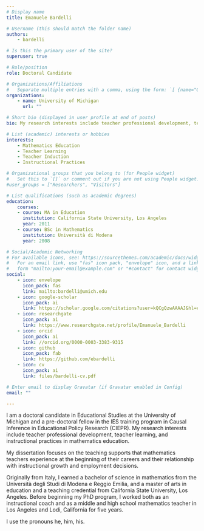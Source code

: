 ```yaml
---
# Display name
title: Emanuele Bardelli

# Username (this should match the folder name)
authors:
    - bardelli

# Is this the primary user of the site?
superuser: true

# Role/position
role: Doctoral Candidate

# Organizations/Affiliations
#   Separate multiple entries with a comma, using the form: `[ {name="Org1", url=""}, {name="Org2", url=""} ]`.
organizations:
    - name: University of Michigan
      url: ""

# Short bio (displayed in user profile at end of posts)
bio: My research interests include teacher professional development, teacher learning, and instructional practices in mathematics education.

# List (academic) interests or hobbies
interests:
    - Mathematics Education
    - Teacher Learning
    - Teacher Induction
    - Instructional Practices

# Organizational groups that you belong to (for People widget)
#   Set this to `[]` or comment out if you are not using People widget.
#user_groups = ["Researchers", "Visitors"]

# List qualifications (such as academic degrees)
education:
    courses:
    - course: MA in Education
      institution: California State University, Los Angeles
      year: 2011
    - course: BSc in Mathematics
      institution: Università di Modena
      year: 2008

# Social/Academic Networking
# For available icons, see: https://sourcethemes.com/academic/docs/widgets/#icons
#   For an email link, use "fas" icon pack, "envelope" icon, and a link in the
#   form "mailto:your-email@example.com" or "#contact" for contact widget.
social:
    - icon: envelope
      icon_pack: fas
      link: mailto:bardelli@umich.edu
    - icon: google-scholar
      icon_pack: ai
      link: https://scholar.google.com/citations?user=kQCgQzwAAAAJ&hl=en
    - icon: researchgate
      icon_pack: ai
      link: https://www.researchgate.net/profile/Emanuele_Bardelli
    - icon: orcid
      icon_pack: ai
      link: //orcid.org/0000-0003-3383-9315
    - icon: github
      icon_pack: fab
      link: https://github.com/ebardelli
    - icon: cv
      icon_pack: ai
      link: files/bardelli-cv.pdf

# Enter email to display Gravatar (if Gravatar enabled in Config)
email: ""

---
```


I am a doctoral candidate in Educational Studies at the University of Michigan and a pre-doctoral fellow in the IES training program in Causal Inference in Educational Policy Research (CIEPR). My research interests include teacher professional development, teacher learning, and instructional practices in mathematics education.

My dissertation focuses on the teaching supports that mathematics teachers experience at the beginning of their careers and their relationship with instructional growth and employment decisions.

Originally from Italy, I earned a bachelor of science in mathematics from the Università degli Studi di Modena e Reggio Emilia, and a master of arts in education and a teaching credential from California State University, Los Angeles.  Before beginning my PhD program, I worked both as an instructional coach and as a middle and high school mathematics teacher in Los Angeles and Lodi, California for five years.

I use the pronouns he, him, his.


